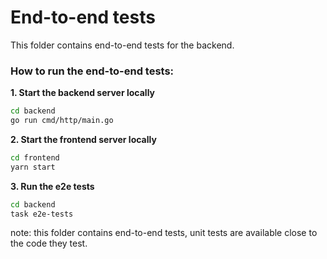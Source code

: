 # End-to-end tests

This folder contains end-to-end tests for the backend.

### How to run the end-to-end tests:

**1. Start the backend server locally**

```bash
cd backend
go run cmd/http/main.go
```

**2. Start the frontend server locally**

```bash
cd frontend
yarn start
```

**3. Run the e2e tests**

```bash
cd backend
task e2e-tests
```

note: this folder contains end-to-end tests, unit tests are available close to the code they test.
